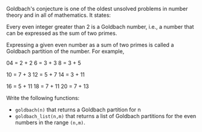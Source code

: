 Goldbach's conjecture is one of the oldest unsolved problems in number theory and in all of mathematics. It states:

Every even integer greater than 2 is a Goldbach number, i.e., a number that can be expressed as the sum of two primes.

Expressing a given even number as a sum of two primes is called a Goldbach partition of the number. For example,

04 = 2 +  2           6 = 3 +  3           8 = 3 +  5

10 = 7 +  3          12 = 5 +  7          14 = 3 + 11

16 = 5 + 11          18 = 7 + 11          20 = 7 + 13

Write the following functions:

*    `goldbach(n)` that returns a Goldbach partition for n
*    `goldbach_list(n,m)` that returns a list of Goldbach partitions for the even numbers in the range `(n,m)`.
